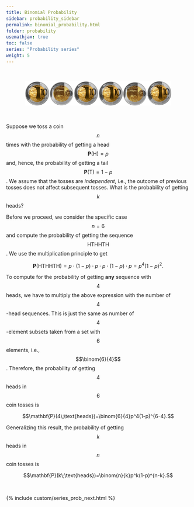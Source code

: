 ```yaml
---
title: Binomial Probability
sidebar: probability_sidebar
permalink: binomial_probability.html
folder: probability
usemathjax: true
toc: false
series: "Probability series"
weight: 5
---
```


<br>

<p align="center">
  <img src="images/prob/coins.png" style="width:400px;height:auto;"/>
</p>

<br>

Suppose we toss a coin $$n$$ times with the probability of getting a head $$\mathbf{P}(\text{H})=p$$ and, hence, the probability of getting a tail $$\mathbf{P}(\text{T})=1-p$$. We assume that the tosses are *independent*, i.e., the outcome of previous tosses does not affect subsequent tosses. What is the probability of getting $$k$$ heads?

Before we proceed, we consider the specific case $$n=6$$ and compute the probability of getting the sequence $$\text{HTHHTH}$$. We use the multiplication principle to get

$$\mathbf{P}(\text{HTHHTH})=p\cdot(1-p)\cdot p\cdot p\cdot(1-p)\cdot p=p^4(1-p)^2.$$

To compute for the probability of getting **any** sequence with $$4$$ heads, we have to multiply the above expression with the number of $$4$$-head sequences. This is just the same as number of $$4$$-element subsets taken from a set with $$6$$ elements, i.e., $$\binom{6}{4}$$. Therefore, the probability of getting $$4$$ heads in $$6$$ coin tosses is

$$\mathbf{P}(4\;\text{heads})=\binom{6}{4}p^4(1-p)^{6-4}.$$

Generalizing this result, the probability of getting $$k$$ heads in $$n$$ coin tosses is

$$\mathbf{P}(k\;\text{heads})=\binom{n}{k}p^k(1-p)^{n-k}.$$

<br>

{% include custom/series_prob_next.html %}
